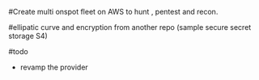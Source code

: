 #Create multi onspot fleet on AWS to hunt , pentest and recon.

#ellipatic curve and encryption from another repo (sample secure secret storage S4)

#todo
- revamp the provider 


